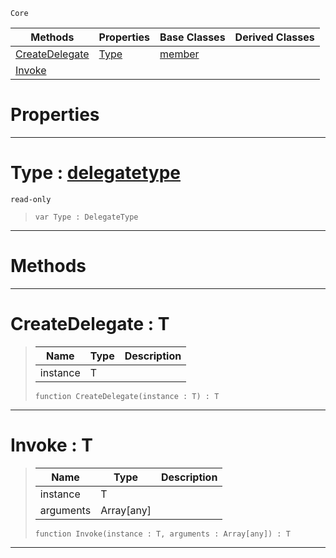  `Core`

|Methods|Properties|Base Classes|Derived Classes|
|---|---|---|---|
|[ CreateDelegate](https://github.com/ZilchEngine/ZilchDocs/blob/master/code_reference/nada_base_types/function.markdown#createdelegate-zilch-engi)|[ Type](https://github.com/ZilchEngine/ZilchDocs/blob/master/code_reference/nada_base_types/function.markdown#type-zilch-engine-documen)|[member](https://github.com/ZilchEngine/ZilchDocs/blob/master/code_reference/nada_base_types/member.markdown)| |
|[ Invoke](https://github.com/ZilchEngine/ZilchDocs/blob/master/code_reference/nada_base_types/function.markdown#invoke-zilch-engine-docum)| | | |


 #  Properties


---  
 #  Type : [delegatetype](https://github.com/ZilchEngine/ZilchDocs/blob/master/code_reference/nada_base_types/delegatetype.markdown)

 `read-only`

> 
> ``` lang=cpp, name=Nada
> var Type : DelegateType


---  
 #  Methods


---  
 #  CreateDelegate : T

> 
> |Name|Type|Description|
> |---|---|---|
> |instance|T| |
> ``` lang=cpp, name=Nada
> function CreateDelegate(instance : T) : T
> ``` 


---  
 #  Invoke : T

> 
> |Name|Type|Description|
> |---|---|---|
> |instance|T| |
> |arguments|Array[any]| |
> ``` lang=cpp, name=Nada
> function Invoke(instance : T, arguments : Array[any]) : T
> ``` 


---  
 

 